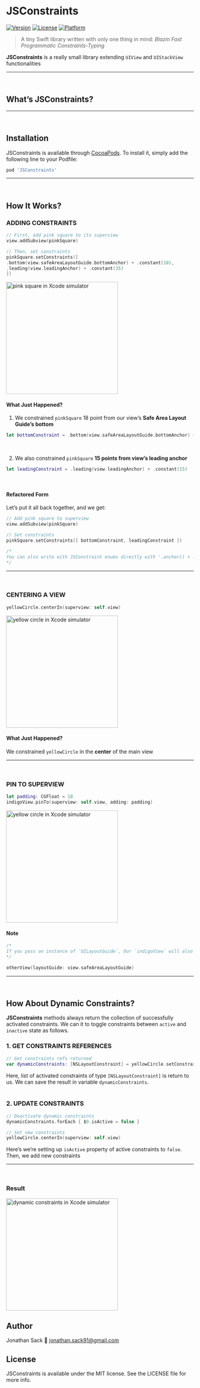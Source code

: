 # JSConstraints

[![Version](https://img.shields.io/cocoapods/v/JSConstraints.svg?style=flat)](https://cocoapods.org/pods/JSConstraints)
[![License](https://img.shields.io/cocoapods/l/JSConstraints.svg?style=flat)](https://cocoapods.org/pods/JSConstraints)
[![Platform](https://img.shields.io/cocoapods/p/JSConstraints.svg?style=flat)](https://cocoapods.org/pods/JSConstraints)

> A tiny Swift library written with only one thing in mind: *Blazin Fast Programmatic Constraints-Typing*

**JSConstraints** is a really small library extending `UIView` and `UIStackView` functionalities
- - - -
<br>

## What’s JSConstraints?
- - - -
<br>

## Installation
JSConstraints is available through [CocoaPods](https://cocoapods.org). To install
it, simply add the following line to your Podfile:

```ruby
pod 'JSConstraints'
```
- - - -
<br>

## How It Works?

### ADDING CONSTRAINTS
```swift
// First, add pink square to its superview
view.addSubview(pinkSquare)

// Then, set constraints
pinkSquare.setConstraints([
.bottom(view.safeAreaLayoutGuide.bottomAnchor) + .constant(18),
.leading(view.leadingAnchor) + .constant(35)
])
```
<img src="JSConstraints/Demo/pink_square_image.png" alt="pink square in Xcode simulator" width="300">
<br>

#### What Just Happened?
1. We constrained `pinkSquare` 18 point from our view’s **Safe Area Layout Guide’s bottom**
```swift
let bottomConstraint = .bottom(view.safeAreaLayoutGuide.bottomAnchor) + .constant(18)
```
<br>

2. We also constrained `pinkSquare` **15 points from view’s leading anchor**
```swift
let leadingConstraint = .leading(view.leadingAnchor) + .constant(15)
```
<br>

#### Refactored Form
Let’s put it all back together, and we get:
```swift
// Add pink square to superview
view.addSubview(pinkSquare)

// Set constraints
pinkSquare.setConstraints([ bottomConstraint, leadingConstraint ])

/*
You can also write with JSConstraint enums directly with '.anchor() + .constant()' format
*/
```
- - - -
<br>

### CENTERING A VIEW
```swift
yellowCircle.centerIn(superview: self.view)
```
<img src="JSConstraints/Demo/yellow_circle_image.png" alt="yellow circle in Xcode simulator" width="300">
<br>

#### What Just Happened?
We constrained `yellowCircle` in the **center** of the main view
- - - -
<br>


### PIN TO SUPERVIEW
```swift
let padding: CGFloat = 18
indigoView.pinTo(superview: self.view, adding: padding)
```  
<img src="JSConstraints/Demo/indigo_view_image.png" alt="yellow circle in Xcode simulator" width="300">
<br>

#### Note
```swift
/*
If you pass an instance of `UILayoutGuide`, Our `indigoView` will also be inserted automatically to `superview`
*/

otherView(layoutGuide: view.safeAreaLayoutGuide)
```
- - - -
<br>


## How About Dynamic Constraints?
**JSConstraints** methods always return the collection of successfully activated constraints. We can it to toggle constraints between `active` and `inactive` state as follows.

### 1. GET CONSTRAINTS REFERENCES
```swift
// Get constraints refs returned
var dynamicConstraints: [NSLayoutConstraint] = yellowCircle.setConstraints([ .bottom(blueRectangle.topAnchor) ])
```
Here, list of activated constraints of type `[NSLayoutConstraint]` is return to us. We can save the result in variable `dynamicConstraints`.
<br>
<br>

### 2. UPDATE CONSTRAINTS
```swift
// Deactivate dynamic constraints
dynamicConstraints.forEach { $0.isActive = false }

// Set new constraints
yellowCircle.centerIn(superview: self.view)
```
Here’s we’re setting up `isActive` property of active constraints to `false`. Then, we add new constraints
- - - -
<br>

### Result
<img src="JSConstraints/Demo/dynamic_constraints.gif" alt="dynamic constraints in Xcode simulator" width="300">
<br>

## Author
Jonathan Sack
📨  jonathan.sack91@gmail.com
<br>

## License
JSConstraints is available under the MIT license. See the LICENSE file for more info.
